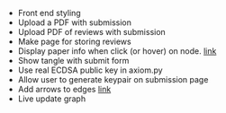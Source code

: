 * Front end styling
* Upload a PDF with submission
* Upload PDF of reviews with submission
* Make page for storing reviews
* Display paper info when click (or hover) on node. [link](https://stackoverflow.com/questions/44219071/d3js-force-directed-graph-click-on-node-to-popup-infobox-which-read-from-json)
* Show tangle with submit form
* Use real ECDSA public key in axiom.py
* Allow user to generate keypair on submission page
* Add arrows to edges [link](http://bl.ocks.org/fancellu/2c782394602a93921faff74e594d1bb1)
* Live update graph
